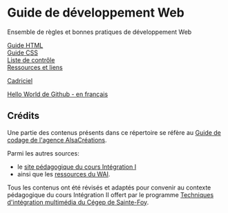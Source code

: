 # Guide de développement Web
Ensemble de règles et bonnes pratiques de développement Web

[Guide HTML](guide-html.md)    
[Guide CSS](guide-css.md)  
[Liste de contrôle](liste-de-controle.md)     
[Ressources et liens](ressources-et-liens.md)
  
[Cadriciel](cadriciel/index.html)

[Hello World de Github - en français](github-hello-world-fr.md)

## Crédits 
Une partie des contenus présents dans ce répertoire se réfère au [Guide de codage de l'agence AlsaCréations](https://github.com/alsacreations/guidelines). 

Parmi les autres sources: 
- le [site pédagogique du cours Intégration I](https://www.hautemontagne.ca/)   
- ainsi que les [ressources du WAI](https://www.w3.org/WAI/tutorials/).   

Tous les contenus ont été révisés et adaptés pour convenir au contexte pédagogique du cours Intégration II offert par le programme [Techniques d'intégration multimédia du Cégep de Sainte-Foy](https://timcsf.cegep-ste-foy.qc.ca/). 
